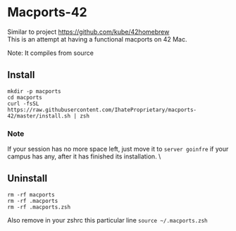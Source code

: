 # Macports-42

Similar to project https://github.com/kube/42homebrew \
This is an attempt at having a functional macports on 42 Mac.

Note: It compiles from source

## Install

```
mkdir -p macports
cd macports
curl -fsSL https://raw.githubusercontent.com/IhateProprietary/macports-42/master/install.sh | zsh
````

### Note

If your session has no more space left, just move it to `server goinfre` if your campus has any, after it has finished its installation. \

## Uninstall

```
rm -rf macports
rm -rf .macports
rm -rf .macports.zsh
```
Also remove in your zshrc this particular line `source ~/.macports.zsh`
